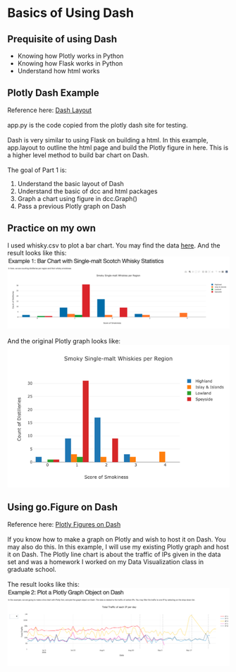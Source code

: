 # Basics of Using Dash

## Prequisite of using Dash
<ul>
	<li> Knowing how Plotly works in Python</li>
	<li> Knowing how Flask works in Python</li>
	<li> Understand how html works</li>
</ul>

## Plotly Dash Example
Reference here: <a href="https://dash.plotly.com/layout">Dash Layout</a>
<br>
<br>
app.py is the code copied from the plotly dash site for testing.
<br>
<br>
Dash is very similar to using Flask on building a html. In this example, app.layout to outline the html page and build the Plotly figure in here. This is a higher level method to build bar chart on Dash.
<br>
<br>
The goal of Part 1 is:<br>
1. Understand the basic layout of Dash<br>
2. Understand the basic of dcc and html packages<br>
3. Graph a chart using figure in dcc.Graph()<br>
4. Pass a previous Plotly graph on Dash

## Practice on my own
I used whisky.csv to plot a bar chart. You may find the data <a href="https://github.com/jacquessham/ScotchWhisky/tree/master/Data">here</a>. And the result looks like this:
<br>
<img src="whisky_dash.png">
<br>
<br>
And the original Plotly graph looks like:
<img src="whisky_plotly.png">

## Using go.Figure on Dash
Reference here: <a href="https://dash.plotly.com/dash-core-components/graph">Plotly Figures on Dash</a>
<br><br>
If you know how to make a graph on Plotly and wish to host it on Dash. You may also do this. In this example, I will use my existing Plotly graph and host it on Dash. The Plotly line chart is about the traffic of IPs given in the data set and was a homework I worked on my Data Visualization class in graduate school.
<br><br>
The result looks like this:
<img src="computer_security_dash.png">